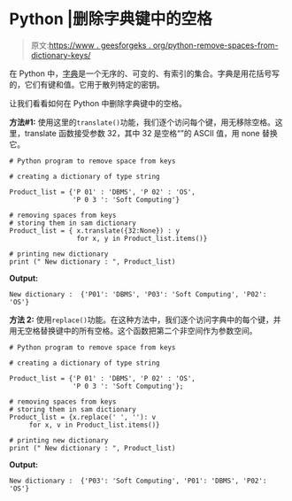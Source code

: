 # Python |删除字典键中的空格

> 原文:[https://www . geesforgeks . org/python-remove-spaces-from-dictionary-keys/](https://www.geeksforgeeks.org/python-remove-spaces-from-dictionary-keys/)

在 Python 中，[字典](https://www.geeksforgeeks.org/python-dictionary/)是一个无序的、可变的、有索引的集合。字典是用花括号写的，它们有键和值。它用于散列特定的密钥。

让我们看看如何在 Python 中删除字典键中的空格。

**方法#1:**
使用这里的`translate()`功能，我们逐个访问每个键，用无移除空格。这里，translate 函数接受参数 32，其中 32 是空格“”的 ASCII 值，用 none 替换它。

```
# Python program to remove space from keys

# creating a dictionary of type string

Product_list = {'P 01' : 'DBMS', 'P 02' : 'OS',
                'P 0 3 ': 'Soft Computing'}

# removing spaces from keys
# storing them in sam dictionary
Product_list = { x.translate({32:None}) : y 
                 for x, y in Product_list.items()}

# printing new dictionary
print (" New dictionary : ", Product_list)
```

**Output:**

```
New dictionary :  {'P01': 'DBMS', 'P03': 'Soft Computing', 'P02': 'OS'}

```

**方法 2:**
使用`replace()`功能。在这种方法中，我们逐个访问字典中的每个键，并用无空格替换键中的所有空格。这个函数把第二个非空间作为参数空间。

```
# Python program to remove space from keys

# creating a dictionary of type string

Product_list = {'P 01' : 'DBMS', 'P 02' : 'OS',
                'P 0 3 ': 'Soft Computing'};

# removing spaces from keys
# storing them in sam dictionary
Product_list = {x.replace(' ', ''): v 
     for x, v in Product_list.items()}

# printing new dictionary
print (" New dictionary : ", Product_list)
```

**Output:**

```
New dictionary :  {'P03': 'Soft Computing', 'P01': 'DBMS', 'P02': 'OS'}

```